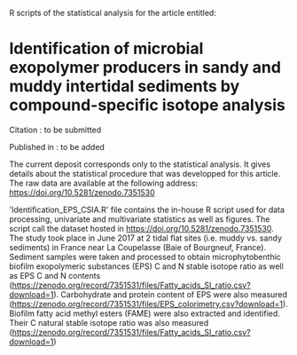 R scripts of the statistical analysis for the article entitled:

# Identification of microbial exopolymer producers in sandy and muddy intertidal sediments by compound-specific isotope analysis

Citation : to be submitted

Published in : to be added

The current deposit corresponds only to the statistical analysis. It gives details about the statistical procedure that was developped for this article. The raw data are available at the following address: https://doi.org/10.5281/zenodo.7351530

'Identification_EPS_CSIA.R' file contains the in-house R script used for data processing, univariate and multivariate statistics as well as figures. The script call the dataset hosted in https://doi.org/10.5281/zenodo.7351530. The study took place in June 2017 at 2 tidal flat sites (i.e. muddy vs. sandy sediments) in France near La Coupelasse (Baie of Bourgneuf, France). Sediment samples were taken and processed to obtain microphytobenthic biofilm exopolymeric substances (EPS) C and N stable isotope ratio as well as EPS C and N contents (https://zenodo.org/record/7351531/files/Fatty_acids_SI_ratio.csv?download=1). Carbohydrate and protein content of EPS were also measured (https://zenodo.org/record/7351531/files/EPS_colorimetry.csv?download=1). Biofilm fatty acid methyl esters (FAME) were also extracted and identified. Their C natural stable isotope ratio was also measured (https://zenodo.org/record/7351531/files/Fatty_acids_SI_ratio.csv?download=1)
